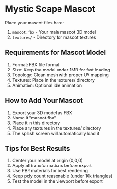 # Mystic Scape Mascot

Place your mascot files here:

1. `mascot.fbx` - Your main mascot 3D model
2. `textures/` - Directory for mascot textures

## Requirements for Mascot Model

1. Format: FBX file format
2. Size: Keep the model under 1MB for fast loading
3. Topology: Clean mesh with proper UV mapping
4. Textures: Place in the textures/ directory
5. Animation: Optional idle animation

## How to Add Your Mascot

1. Export your 3D model as FBX
2. Name it "mascot.fbx"
3. Place it in this directory
4. Place any textures in the textures/ directory
5. The splash screen will automatically load it

## Tips for Best Results

1. Center your model at origin (0,0,0)
2. Apply all transformations before export
3. Use PBR materials for best rendering
4. Keep poly count reasonable (under 10k triangles)
5. Test the model in the viewport before export
